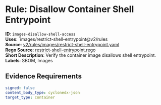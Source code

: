 # Rule: Disallow Container Shell Entrypoint

**ID**: `images-disallow-shell-access`  
**Uses**: `images/restrict-shell-entrypoint@v2/rules  
**Source**: [v2/rules/images/restrict-shell-entrypoint.yaml](https://github.com/scribe-public/sample-policies/v2/rules/images/restrict-shell-entrypoint.yaml)  
**Rego Source**: [restrict-shell-entrypoint.rego](https://github.com/scribe-public/sample-policies/v2/rules/images/restrict-shell-entrypoint.rego)  
**Short Description**: Verify the container image disallows shell entrypoint.  
**Labels**: SBOM, Images

## Evidence Requirements

```yaml
signed: false
content_body_type: cyclonedx-json
target_type: container
```
